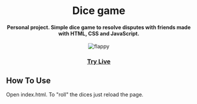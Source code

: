 
<h1 align="center">
  Dice game
  <br>
</h1>

<h4 align="center">Personal project. Simple dice game to resolve disputes with friends made with HTML, CSS and JavaScript.</h4>

<p align="center">
  <img src="https://media4.giphy.com/media/C1UII5XOkGmLYYWbBk/giphy.gif?cid=790b761188e7395e32eed5576d3a8eb85bf49900c8e0ec92&rid=giphy.gif&ct=g" alt="flappy" />
</p>

<div align="center">
  <h3>
    <a href="https://leafy-kitsune-8a7f20.netlify.app/">
      Try Live
    </a>
</h3>
</div>


## How To Use

Open index.html. To "roll" the dices just reload the page.
